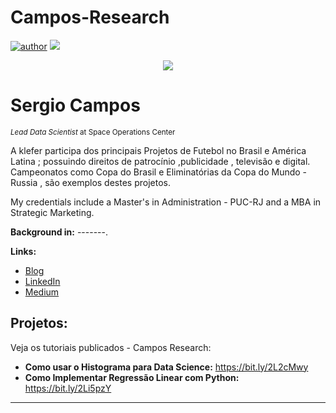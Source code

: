 # Campos-Research
[![author](https://img.shields.io/badge/author-SergioCampos-red.svg)](https://www.linkedin.com) [![](https://img.shields.io/badge/contributions-welcome-brightgreen.svg?style=flat)](https://github.com/SergioCampos/issues)

<p align="center">
  <img src="data4.jpeg" >
</p>

# Sergio Campos
<sub>*Lead Data Scientist* at Space Operations Center</sub>

A klefer participa dos principais Projetos de Futebol no Brasil e América Latina ; possuindo direitos de patrocínio ,publicidade , televisão e digital. Campeonatos como Copa do Brasil e Eliminatórias da Copa do Mundo - Russia , são exemplos destes projetos.

My credentials include a Master's in Administration - PUC-RJ and a MBA in Strategic Marketing.

**Background in:** -------.

**Links:**
* [Blog](http://www.klefer.com.br)
* [LinkedIn](https://www.linkedin.com/in/sergio-campos-4b5aa481)
* [Medium](https://www.medium.com)


## Projetos:
Veja os tutoriais publicados - Campos Research:

* **Como usar o Histograma para Data Science:** https://bit.ly/2L2cMwy
* **Como Implementar Regressão Linear com Python:** https://bit.ly/2Li5pzY


---





